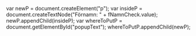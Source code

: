 var newP = document.createElement("p");
var insideP = document.createTextNode("Förnamn:     " + fNamnCheck.value);
newP.appendChild(insideP);
var whereToPutP = document.getElementById("popupText");
whereToPutP.appendChild(newP);